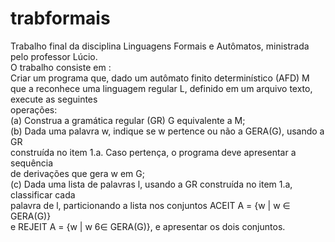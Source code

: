 # trabformais
 Trabalho final da disciplina Linguagens Formais e Autômatos, ministrada pelo professor Lúcio.  
 O trabalho consiste em :  
 Criar um programa que, dado um autômato finito determinístico (AFD) M que a reconhece uma linguagem regular L, definido em um arquivo texto, execute as seguintes  
operações:  
(a) Construa a gramática regular (GR) G equivalente a M;  
(b) Dada uma palavra w, indique se w pertence ou não a GERA(G), usando a GR  
construída no item 1.a. Caso pertença, o programa deve apresentar a sequência  
de derivações que gera w em G;  
(c) Dada uma lista de palavras l, usando a GR construída no item 1.a, classificar cada  
palavra de l, particionando a lista nos conjuntos ACEIT A = {w | w ∈ GERA(G)}  
e REJEIT A = {w | w 6∈ GERA(G)}, e apresentar os dois conjuntos.  

